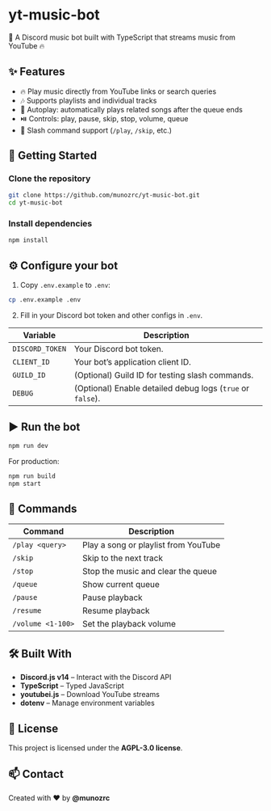 # yt-music-bot

🎵 A Discord music bot built with TypeScript that streams music from YouTube 🔥

## ✨ Features

- 🔥 Play music directly from YouTube links or search queries
- 🎶 Supports playlists and individual tracks
- 🔁 Autoplay: automatically plays related songs after the queue ends
- ⏯️ Controls: play, pause, skip, stop, volume, queue
- 📜 Slash command support (`/play`, `/skip`, etc.)

## 🚀 Getting Started

### Clone the repository

```bash
git clone https://github.com/munozrc/yt-music-bot.git
cd yt-music-bot
```

### Install dependencies

```bash
npm install
```

## ⚙️ Configure your bot

1. Copy `.env.example` to `.env`:

```bash
cp .env.example .env
```

2. Fill in your Discord bot token and other configs in `.env`.

| Variable        | Description                                                |
| --------------- | ---------------------------------------------------------- |
| `DISCORD_TOKEN` | Your Discord bot token.                                    |
| `CLIENT_ID`     | Your bot’s application client ID.                          |
| `GUILD_ID`      | (Optional) Guild ID for testing slash commands.            |
| `DEBUG`         | (Optional) Enable detailed debug logs (`true` or `false`). |

## ▶️ Run the bot

```bash
npm run dev
```

For production:

```bash
npm run build
npm start
```

## 📜 Commands

| Command           | Description                          |
| ----------------- | ------------------------------------ |
| `/play <query>`   | Play a song or playlist from YouTube |
| `/skip`           | Skip to the next track               |
| `/stop`           | Stop the music and clear the queue   |
| `/queue`          | Show current queue                   |
| `/pause`          | Pause playback                       |
| `/resume`         | Resume playback                      |
| `/volume <1-100>` | Set the playback volume              |

## 🛠️ Built With

- **Discord.js v14** – Interact with the Discord API
- **TypeScript** – Typed JavaScript
- **youtubei.js** – Download YouTube streams
- **dotenv** – Manage environment variables

## 📖 License

This project is licensed under the **AGPL-3.0 license**.

## 📫 Contact

Created with ❤️ by **@munozrc**
